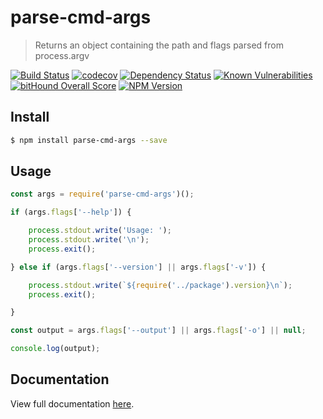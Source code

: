 # parse-cmd-args

> Returns an object containing the path and flags parsed from process.argv

[![Build Status](https://travis-ci.org/neogeek/parse-cmd-args.svg?branch=master)](https://travis-ci.org/neogeek/parse-cmd-args)
[![codecov](https://img.shields.io/codecov/c/github/neogeek/parse-cmd-args/master.svg)](https://codecov.io/gh/neogeek/parse-cmd-args)
[![Dependency Status](https://david-dm.org/neogeek/parse-cmd-args.svg)](https://david-dm.org/neogeek/parse-cmd-args)
[![Known Vulnerabilities](https://snyk.io/test/npm/parse-cmd-args/badge.svg)](https://snyk.io/test/npm/parse-cmd-args)
[![bitHound Overall Score](https://www.bithound.io/github/neogeek/parse-cmd-args/badges/score.svg)](https://www.bithound.io/github/neogeek/parse-cmd-args)
[![NPM Version](http://img.shields.io/npm/v/parse-cmd-args.svg?style=flat)](https://www.npmjs.org/package/parse-cmd-args)

## Install

```bash
$ npm install parse-cmd-args --save
```

## Usage

```javascript
const args = require('parse-cmd-args')();

if (args.flags['--help']) {

    process.stdout.write('Usage: ');
    process.stdout.write('\n');
    process.exit();

} else if (args.flags['--version'] || args.flags['-v']) {

    process.stdout.write(`${require('../package').version}\n`);
    process.exit();

}

const output = args.flags['--output'] || args.flags['-o'] || null;

console.log(output);
```

## Documentation

View full documentation [here](DOCUMENTATION.md).
